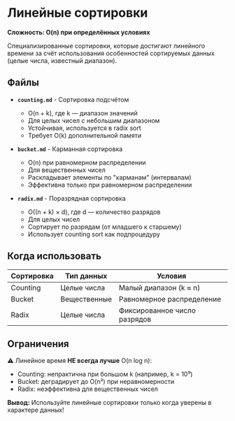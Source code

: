 # Линейные сортировки

**Сложность: O(n) при определённых условиях**

Специализированные сортировки, которые достигают линейного времени за счёт использования особенностей сортируемых данных (целые числа, известный диапазон).

## Файлы

- **`counting.md`** - Сортировка подсчётом
  - O(n + k), где k — диапазон значений
  - Для целых чисел с небольшим диапазоном
  - Устойчивая, используется в radix sort
  - Требует O(k) дополнительной памяти

- **`bucket.md`** - Карманная сортировка
  - O(n) при равномерном распределении
  - Для вещественных чисел
  - Раскладывает элементы по "карманам" (интервалам)
  - Эффективна только при равномерном распределении

- **`radix.md`** - Поразрядная сортировка
  - O((n + k) × d), где d — количество разрядов
  - Для целых чисел
  - Сортирует по разрядам (от младшего к старшему)
  - Использует counting sort как подпроцедуру

## Когда использовать

| Сортировка | Тип данных | Условия |
|------------|------------|---------|
| Counting | Целые числа | Малый диапазон (k ≈ n) |
| Bucket | Вещественные | Равномерное распределение |
| Radix | Целые числа | Фиксированное число разрядов |

## Ограничения

⚠️ Линейное время **НЕ всегда лучше** O(n log n):
- Counting: непрактична при большом k (например, k = 10⁹)
- Bucket: деградирует до O(n²) при неравномерности
- Radix: неэффективна для вещественных чисел

**Вывод:** Используйте линейные сортировки только когда уверены в характере данных!

